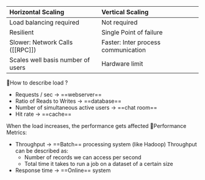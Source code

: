 |Horizontal Scaling | Vertical Scaling
|:--  | :-- |
|Load balancing required | Not required |
| Resilient | Single Point of failure |
|Slower: Network Calls ([[RPC]]) |Faster: Inter process communication |
| Scales well basis number of users | Hardware limit |

🥊How to describe load ?
- Requests / sec -> ==webserver==
- Ratio of Reads to Writes -> ==database==
- Number of simultaneous active users -> ==chat room==
- Hit rate -> ==cache==

When the load increases, the performance gets affected
🥊Performance Metrics:
- Throughput -> ==Batch== processing system (like Hadoop)
Throughput can be described as:
	-	Number of records we can access per second
	-	Total time it takes to run a job on a dataset of a certain size
- Response time -> ==Online== system